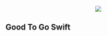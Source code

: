 <p align="center">
<img src="https://github.com/ricardopsantos/GoodToGo_Swift/blob/master/G2GLogo.png">
</p>

Good To Go Swift
-----

